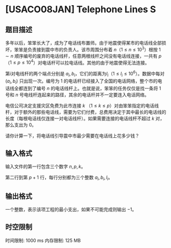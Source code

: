 # [USACO08JAN] Telephone Lines S

## 题目描述

多年以后，笨笨长大了，成为了电话线布置师。由于地震使得某市的电话线全部损坏，笨笨是负责接到震中市的负责人。该市周围分布着 $n$（$1\le n\le10^3$）根按 $1\sim n$ 顺序编号的废弃的电话线杆，任意两根线杆之间没有电话线连接，一共有 $p$（$1\le p\le10^4$）对电话杆可以拉电话线。其他的由于地震使得无法连接。

第i对电线杆的两个端点分别是 $a_i,b_i$，它们的距离为$l_i$（$1\le l_i\le10^6$）。数据中每对 $(a_i,b_i)$ 只出现一次。编号为 $1$ 的电话杆已经接入了全国的电话网络，整个市的电话线全都连到了编号 $n$ 的电话线杆上。也就是说，笨笨的任务仅仅是找一条将 $1$ 号和 $n$ 号电线杆连起来的路径，其余的电话杆并不一定要连入电话网络。

电信公司决定支援灾区免费为此市连接 $k$ （$1\le k\le p$）对由笨笨指定的电话线杆，对于额外的那些电话线，需要为它们付费，总费用决定于其中最长的电话线的长度（每根电话线仅连接一对电话线杆）。如果需要连接的电话线杆不超过 $k$ 对，那么支出为 $0$。

请你计算一下，将电话线引导震中市最少需要在电话线上花多少钱？

## 输入格式

输入文件的第一行包含三个数字 $n,p,k$。

第二行到第 $p+1$ 行，每行分别都为三个整数 $a_i,b_i,l_i$。

## 输出格式

一个整数，表示该项工程的最小支出，如果不可能完成则输出 $-1$。

## 时空限制

时间限制: 1000 ms
内存限制: 125 MB

